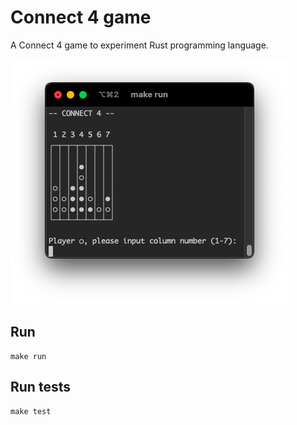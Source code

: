 # Connect 4 game

A Connect 4 game to experiment Rust programming language.

![Connect 4 screenshot](screenshot.png)

## Run

    make run

## Run tests

    make test